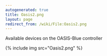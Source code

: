 ```yaml
---
autogenerated: true
title: Oasis2.png
layout: page
redirect_from: /wiki/File:Oasis2.png
---
```


Available devices on the OASIS-Blue controller

{% include img src="Oasis2.png" %}
